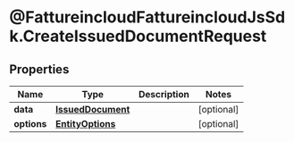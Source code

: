# @FattureincloudFattureincloudJsSdk.CreateIssuedDocumentRequest

## Properties

Name | Type | Description | Notes
------------ | ------------- | ------------- | -------------
**data** | [**IssuedDocument**](IssuedDocument.md) |  | [optional] 
**options** | [**EntityOptions**](EntityOptions.md) |  | [optional] 


